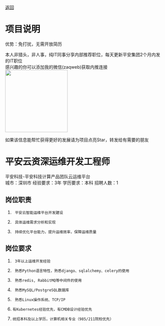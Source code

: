 [返回](../)

# 项目说明

优势：免打扰，无需开放简历

本人非猎头，非人事，纯IT同事分享内部推荐职位，每天更新平安集团2个月内发的IT职位  
感兴趣的你可以添加我的微信(zaqweb)获取内推连接  
<img src="https://github.com/zaqweb/PA-IT-JOBS/blob/master/WechatICode.jpeg"  height="200" width="200">

如果该信息能帮忙获得更好的发展请为项目点亮Star，转发给有需要的朋友

# 平安云资深运维开发工程师
平安科技-平安科技计算产品团队云运维平台  
城市：深圳市 经验要求：3年 学历要求：本科  招聘人数：1

## 岗位职责
1.      平安云智能运维平台开发建设
2.      具体运维需求分析和实现
3.      持续优化平台能力，提升运维效率，保障运维质量

## 岗位要求
1.      3年以上运维开发经验
2.      熟悉Python语言特性，熟悉django、sqlalchemy、celery的使用
3.      熟悉redis, RabbitMQ等中间件的使用
4.      熟悉MySQL/PostgreSQL数据库
5.      熟悉Linux操作系统、TCP/IP
6.     有Kubernetes经验优先，有CMDB设计经验优先
7.     统招本科及以上学历，计算机相关专业（985/211院校优先）




